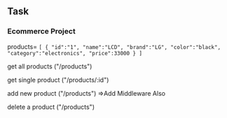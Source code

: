 ## Task

### Ecommerce Project

products=
    ```
        [
            {
                "id":"1",
                "name":"LCD",
                "brand":"LG",
                "color":"black",
                "category":"electronics",
                "price":33000
            }
        ]
    ```

get all products ("/products")

get single product ("/products/:id")

add new product ("/products") =>Add Middleware Also

delete a product ("/products")